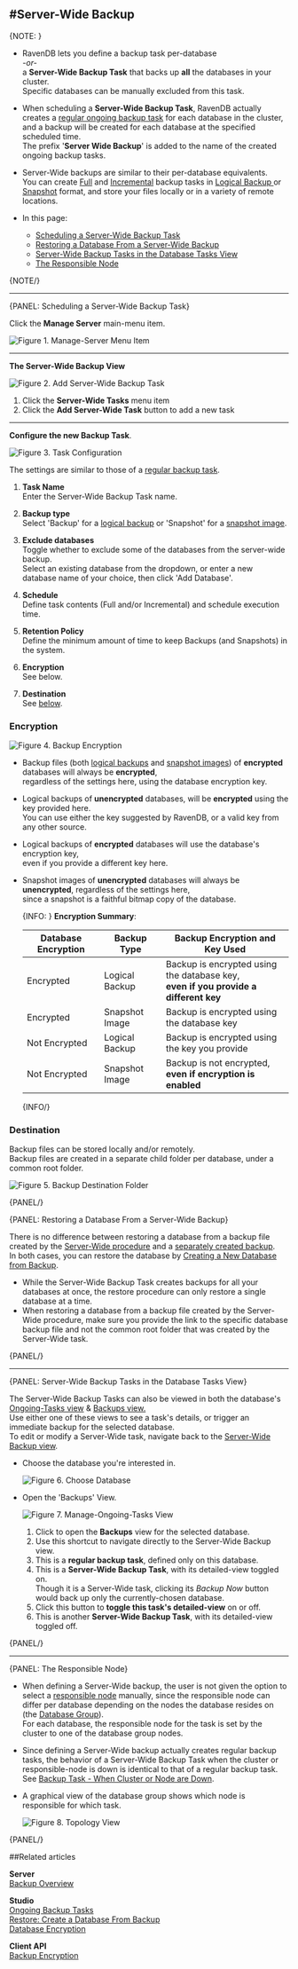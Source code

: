 ﻿#Server-Wide Backup
---

{NOTE: }

* RavenDB lets you define a backup task per-database  
_-or-_  
  a **Server-Wide Backup Task** that backs up **all** the databases in your cluster.  
  Specific databases can be manually excluded from this task.  

* When scheduling a **Server-Wide Backup Task**, RavenDB actually creates a 
  [regular ongoing backup task](../../studio/database/tasks/ongoing-tasks/backup-task) 
  for each database in the cluster, and a backup will be created for each database at the specified scheduled time.  
  The prefix '**Server Wide Backup**' is added to the name of the created ongoing backup tasks.  

* Server-Wide backups are similar to their per-database equivalents.  
  You can create [Full](../../client-api/operations/maintenance/backup/backup#full-backup) 
  and [Incremental](../../client-api/operations/maintenance/backup/backup#incremental-backup) backup tasks 
  in [Logical Backup ](../../client-api/operations/maintenance/backup/backup#logical-backup) or 
  [Snapshot](../../client-api/operations/maintenance/backup/backup#snapshot) format, and store your 
  files locally or in a variety of remote locations.  

* In this page:  
  * [Scheduling a Server-Wide Backup Task](../../studio/server/server-wide-backup#scheduling-a-server-wide-backup-task)  
  * [Restoring a Database From a Server-Wide Backup](../../studio/server/server-wide-backup#restoring-a-database-from-a-server-wide-backup)  
  * [Server-Wide Backup Tasks in the Database Tasks View](../../studio/server/server-wide-backup#server-wide-backup-tasks-in-the-database-tasks-view)  
  * [The Responsible Node](../../studio/server/server-wide-backup#the-responsible-node)  

{NOTE/}

---

{PANEL: Scheduling a Server-Wide Backup Task}

Click the **Manage Server** main-menu item.  

![Figure 1. Manage-Server Menu Item](images/server-wide-backup_01-manage-server.png "Figure 1. Manage-Server Menu Item")

---

**The Server-Wide Backup View**  

![Figure 2. Add Server-Wide Backup Task](images/server-wide-backup_02-new-task.png "Figure 2. Add Server-Wide Backup Task")

1. Click the **Server-Wide Tasks** menu item  
2. Click the **Add Server-Wide Task** button to add a new task  

---

**Configure the new Backup Task**.  

![Figure 3. Task Configuration](images/server-wide-backup_03-task-configuration.png "Figure 3. Task Configuration")

The settings are similar to those of a [regular backup task](../../studio/database/tasks/ongoing-tasks/backup-task#backup-task).  

1. **Task Name**  
   Enter the Server-Wide Backup Task name.  
  
2. **Backup type**  
   Select 'Backup' for a [logical backup](../../client-api/operations/maintenance/backup/backup#logical-backup) 
   or 'Snapshot' for a [snapshot image](../../client-api/operations/maintenance/backup/backup#snapshot).  
  
3. **Exclude databases**  
   Toggle whether to exclude some of the databases from the server-wide backup.  
   Select an existing database from the dropdown, or enter a new database name of your choice, 
   then click 'Add Database'.  

4. **Schedule**  
   Define task contents (Full and/or Incremental) and schedule execution time.  
 
5. **Retention Policy**  
   Define the minimum amount of time to keep Backups (and Snapshots) in the system.  
  
6. **Encryption**  
   See below.  

7. **Destination**  
   See [below](../../studio/server/server-wide-backup#destination).  

### Encryption

   ![Figure 4. Backup Encryption](images/server-wide-backup_04-encryption.png "Figure 4. Backup Encryption")

   * Backup files (both [logical backups](../../client-api/operations/maintenance/backup/backup#logical-backup) 
     and [snapshot images](../../client-api/operations/maintenance/backup/backup#snapshot)) 
     of **encrypted** databases will always be **encrypted**,  
     regardless of the settings here, using the database encryption key.  
   * Logical backups of **unencrypted** databases, will be **encrypted** using the key provided here.  
     You can use either the key suggested by RavenDB, or a valid key from any other source.  
   * Logical backups of **encrypted** databases will use the database's encryption key,  
     even if you provide a different key here.  
   * Snapshot images of **unencrypted** databases will always be **unencrypted**, regardless of the settings here,  
     since a snapshot is a faithful bitmap copy of the database.  

     {INFO: }
      **Encryption Summary**:  
      
      Database Encryption | Backup Type |  Backup Encryption and Key Used  
      ---- | ---- | ----
      Encrypted | Logical Backup | Backup is encrypted using the database key, <br> **even if you provide a different key**  
      Encrypted | Snapshot Image | Backup is encrypted using the database key  
      Not Encrypted | Logical Backup | Backup is encrypted using the key you provide  
      Not Encrypted | Snapshot Image | Backup is not encrypted, <br> **even if encryption is enabled**  
      {INFO/}

### Destination  

Backup files can be stored locally and/or remotely.  
Backup files are created in a separate child folder per database, under a common root folder.  

![Figure 5. Backup Destination Folder](images/server-wide-backup_05-destination-local.png "Figure 5. Backup Destination Folder")

{PANEL/}

{PANEL: Restoring a Database From a Server-Wide Backup}

There is no difference between restoring a database from a backup file created by the 
[Server-Wide procedure](../../studio/server/server-wide-backup#scheduling-a-server-wide-backup-task) 
and a [separately created backup](../../studio/database/tasks/ongoing-tasks/backup-task#backup-task).  
In both cases, you can restore the database by 
[Creating a New Database from Backup](../../studio/server/databases/create-new-database/from-backup#create-a-database-from-backup).  

* While the Server-Wide Backup Task creates backups for all your databases at once, 
  the restore procedure can only restore a single database at a time.  
* When restoring a database from a backup file created by the Server-Wide procedure, make sure you provide the 
  link to the specific database backup file and not the common root folder that was created by the Server-Wide task.

{PANEL/}

---

{PANEL: Server-Wide Backup Tasks in the Database Tasks View}

The Server-Wide Backup Tasks can also be viewed in both the database's [Ongoing-Tasks view](../../studio/database/tasks/ongoing-tasks/general-info) 
& [Backups view.](../../studio/database/tasks/backup-task)  
Use either one of these views to see a task's details, or trigger an immediate backup for the selected database.  
To edit or modify a Server-Wide task, navigate back to the [Server-Wide Backup view](../../client-api/operations/maintenance/backup/backup#scheduling-a-server-wide-backup-task).  

* Choose the database you're interested in.  

  ![Figure 6. Choose Database](images/ongoing-tasks-view_00-choose-database.png "Figure 6. Choose Database")

* Open the 'Backups' View.  

  ![Figure 7. Manage-Ongoing-Tasks View](images/ongoing-tasks-view_01.png "Figure 7. Manage-Ongoing-Tasks View")

   1. Click to open the **Backups** view for the selected database.  
   2. Use this shortcut to navigate directly to the Server-Wide Backup view.  
   3. This is a **regular backup task**, defined only on this database.  
   4. This is a **Server-Wide Backup Task**, with its detailed-view toggled on.  
      Though it is a Server-Wide task, clicking its *Backup Now* button would back up only the currently-chosen database.  
   5. Click this button to **toggle this task's detailed-view** on or off.  
   6. This is another **Server-Wide Backup Task**, with its detailed-view toggled off.  

{PANEL/}

---

{PANEL: The Responsible Node}

* When defining a Server-Wide backup, the user is not given the option to select a 
  [responsible node](../../studio/server/server-wide-backup#the-responsible-node) manually, 
  since the responsible node can differ per database depending on the nodes the database resides on 
  (the [Database Group](../../studio/database/settings/manage-database-group#database-group)).  
  For each database, the responsible node for the task is set by the cluster to one of the database group nodes.

* Since defining a Server-Wide backup actually creates regular backup tasks, 
  the behavior of a Server-Wide Backup Task when the cluster or responsible-node is down is identical to that of a regular backup task.  
  See [Backup Task - When Cluster or Node are Down](../../studio/database/tasks/ongoing-tasks/backup-task#backup-task---when-cluster-or-node-are-down).  

* A graphical view of the database group shows which node is responsible for which task.  
  
  ![Figure 8. Topology View](images/ongoing-tasks-view_02-topology-view.png "Figure 8. Topology View")

{PANEL/}

##Related articles  

**Server**  
[Backup Overview](../../server/ongoing-tasks/backup-overview)  

**Studio**  
[Ongoing Backup Tasks](../../studio/database/tasks/ongoing-tasks/backup-task)  
[Restore: Create a Database From Backup](../../studio/server/databases/create-new-database/from-backup#create-a-database-from-backup)  
[Database Encryption](../../studio/server/databases/create-new-database/encrypted#create-a-database-encrypted)  

**Client API**  
[Backup Encryption](../../client-api/operations/maintenance/backup/encrypted-backup#backup-encryption)  
